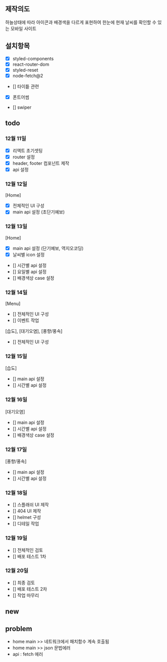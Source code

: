 ## 제작의도

하늘상태에 따라 아이콘과 배경색을 다르게 표현하여 한눈에 현재 날씨를 확인할 수 있는 모바일 사이트

## 설치항목

- [x] styled-components
- [x] react-router-dom
- [x] styled-reset
- [x] node-fetch@2
- [] 타이틑 관련
- [x] 폰트어썸
- [] swiper

## todo

### 12월 11일

- [x] 리액트 초기셋팅
- [x] router 설정
- [x] header, footer 컴포넌트 제작
- [x] api 설정

### 12월 12일

[Home]

- [x] 전체적인 UI 구성
- [x] main api 설정 (초단기예보)

### 12월 13일

[Home]

- [x] main api 설정 (단기예보, 역지오코딩)
- [x] 날씨별 icon 설정
- [] 시간별 api 설정
- [] 요일별 api 설정
- [] 배경색상 case 설정

### 12월 14일

[Menu]

- [] 전체적인 UI 구성
- [] 이벤트 작업

[습도], [대기오염], [풍향/풍속]

- [] 전체적인 UI 구성

### 12월 15일

[습도]

- [] main api 설정
- [] 시간별 api 설정

### 12월 16일

[대기오염]

- [] main api 설정
- [] 시간별 api 설정
- [] 배경색상 case 설정

### 12월 17일

[풍향/풍속]

- [] main api 설정
- [] 시간별 api 설정

### 12월 18일

- [] 스플래쉬 UI 제작
- [] 404 UI 제작
- [] helmet 구성
- [] 디테일 작업

### 12월 19일

- [] 전체적인 검토
- [] 배포 테스트 1차

### 12월 20일

- [] 최종 검토
- [] 배포 테스트 2차
- [] 작업 마무리

## new

## problem

- home main >> 네트워크에서 패치함수 계속 호출됨
- home main >> json 문법에러
- api : fetch 에러

